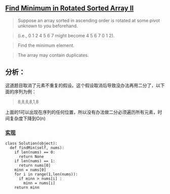 ## [Find Minimum in Rotated Sorted Array II](https://leetcode.com/problems/find-minimum-in-rotated-sorted-array-ii/#/description)

>Suppose an array sorted in ascending order is rotated at some pivot unknown to you beforehand.

>(i.e., 0 1 2 4 5 6 7 might become 4 5 6 7 0 1 2).

>Find the minimum element.

>The array may contain duplicates.

## 分析：
这道题目取消了元素不重复的假设。这个假设取消后导致没办法再用二分了，以下面的序列为例：
>8,8,8,8,1,8

上面的1可以出现在序列的任何位置，所以没有办法做二分必须遍历所有元素，时间复杂度下降到O(n)

### [实现](../sourcecode/FindMinimuminRotatedSortedArrayII.py)
```
class Solution(object):
  def findMin(self, nums):
    if len(nums) == 0:
      return None
    if len(nums) == 1:
      return nums[0]
    minn = nums[0]
    for i in range(1,len(nums)):
      if minn > nums[i] :
        minn = nums[i]
    return minn
```
